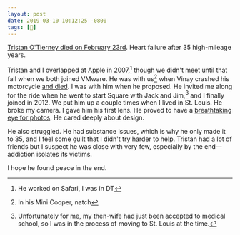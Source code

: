```yaml
---
layout: post
date: 2019-03-10 10:12:25 -0800
tags: [📰]
---
```


[Tristan O'Tierney died on February 23rd](https://www.sfchronicle.com/business/article/Square-co-founder-who-created-company-s-first-13655221.php). Heart failure after 35 high-mileage years.

Tristan and I overlapped at Apple in 2007,[^overlap] though we didn't meet until that fall when we both joined VMware. He was with us[^mini] when Vinay crashed his motorcycle [and died](/post/2009/vinay-memorial.html). I was with him when he proposed. He invited me along for the ride when he went to start Square with Jack and Jim,[^slu] and I finally joined in 2012. We put him up a couple times when I lived in St. Louis. He broke my camera. I gave him his first lens. He proved to have a [breathtaking eye for photos](https://500px.com/p/tristan). He cared deeply about design.

He also struggled. He had substance issues, which is why he only made it to 35, and I feel some guilt that I didn't try harder to help. Tristan had a lot of friends but I suspect he was close with very few, especially by the end—addiction isolates its victims.

I hope he found peace in the end.

[^overlap]: He worked on Safari, I was in DT
[^mini]: In his Mini Cooper, natch
[^slu]: Unfortunately for me, my then-wife had just been accepted to medical school, so I was in the process of moving to St. Louis at the time.
